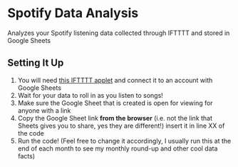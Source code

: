 # Spotify Data Analysis
Analyzes your Spotify listening data collected through IFTTTT and stored in Google Sheets

## Setting It Up
1. You will need [this IFTTTT applet](https://ifttt.com/applets/nin7BxVm-keep-a-log-of-your-recently-played-tracks) and connect it to an account with Google Sheets
2. Wait for your data to roll in as you listen to songs!
3. Make sure the Google Sheet that is created is open for viewing for anyone with a link
4. Copy the Google Sheet link <b>from the browser</b> (i.e. not the link that Sheets gives you to share, yes they are different!) insert it in line XX of the code
5. Run the code! (Feel free to change it accordingly, I usually run this at the end of each month to see my monthly round-up and other cool data facts)
